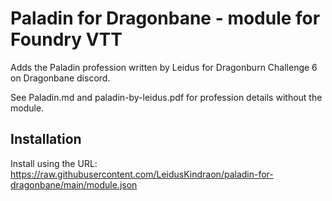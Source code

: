 # Paladin for Dragonbane - module for Foundry VTT

Adds the Paladin profession written by Leidus for Dragonburn Challenge 6 on Dragonbane discord.

See Paladin.md and paladin-by-leidus.pdf for profession details without the module.

## Installation

Install using the URL: https://raw.githubusercontent.com/LeidusKindraon/paladin-for-dragonbane/main/module.json